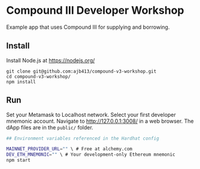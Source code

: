 # Compound III Developer Workshop

Example app that uses Compound III for supplying and borrowing.

## Install

Install Node.js at https://nodejs.org/

```
git clone git@github.com:ajb413/compound-v3-workshop.git
cd compound-v3-workshop/
npm install
```

## Run

Set your Metamask to Localhost network. Select your first developer mnemonic account. Navigate to http://127.0.0.1:3008/ in a web browser. The dApp files are in the `public/` folder.

```bash
## Environment variables referenced in the Hardhat config

MAINNET_PROVIDER_URL="" \ # Free at alchemy.com
DEV_ETH_MNEMONIC="" \ # Your development-only Ethereum mnemonic
npm start
```
